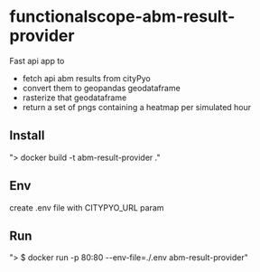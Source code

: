 # functionalscope-abm-result-provider

Fast api app to    
- fetch api abm results from cityPyo
- convert them to geopandas geodataframe
- rasterize that geodataframe
- return a set of pngs containing a heatmap per simulated hour

## Install
"> docker build -t abm-result-provider ." 

## Env
create .env file with CITYPYO_URL param

## Run
"> $ docker run -p 80:80 --env-file=./.env abm-result-provider"